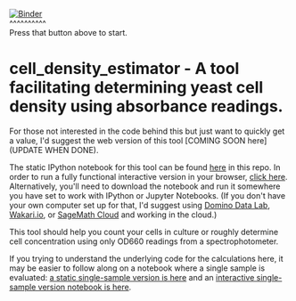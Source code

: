 [![Binder](http://mybinder.org/badge.svg)](http://mybinder.org/repo/fomightez/methods_in_yeast_genetics/cell_density_estimator/cell_density_estimator_for_multiple_samples.ipynb)  
^^^^^^^^^^  
Press that button above to start.


cell_density_estimator - A  tool facilitating determining yeast cell density using absorbance readings.
===========================================================
 
For those not interested in the code behind this but just want to quickly get a value, I'd suggest the web version of this tool [COMING SOON here](UPDATE WHEN DONE).

The static IPython notebook for this tool can be found [here](https://github.com/fomightez/cell_density_estimator/blob/master/cell_density_estimator_for_multiple_samples.ipynb) in this repo. In order to run a fully functional interactive version in your browser, [click here](http://mybinder.org/repo/fomightez/methods_in_yeast_genetics/cell_density_estimator/cell_density_estimator_for_multiple_samples.ipynb). Alternatively, you'll need to download the notebook and run it somewhere you have set to work with IPython or Jupyter Notebooks. (If you don't have your own computer set up for that, I'd suggest using [Domino Data Lab](http://www.dominodatalab.com/), [Wakari.io](https://www.wakari.io/), or [SageMath Cloud](https://cloud.sagemath.com) and working in the cloud.)

This tool should help you count your cells in culture or roughly determine cell concentration using only OD660 readings from a spectrophotometer.

If you trying to understand the underlying code for the calculations here, it may be easier to follow along on a notebook where a single sample is evaluated: [a static single-sample version is here](https://github.com/fomightez/cell_density_estimator/blob/master/cell_density_estimator_for_single_sample.ipynb) and an [interactive single-sample version notebook is here](http://mybinder.org/repo/fomightez/methods_in_yeast_genetics/cell_density_estimator/cell_density_estimator_for_single_sample.ipynb).

